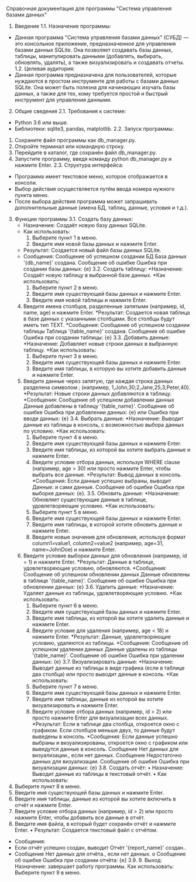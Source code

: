 Справочная документация для программы "Система управления базами данных"
1. Введение
1.1. Назначение программы:
* Данная программа "Система управления базами данных" (СУБД) — это консольное приложение, предназначенное для управления базами данных SQLite. Она позволяет создавать базы данных, таблицы, манипулировать данными (добавлять, выбирать, обновлять, удалять), а также визуализировать и создавать отчеты.
1.2. Целевая аудитория:
* Данная программа предназначена для пользователей, которые нуждаются в простом инструменте для работы с базами данных SQLite. Она может быть полезна для начинающих изучать базы данных, а также для тех, кому требуется простой и быстрый инструмент для управления данными.
2. Общие сведения
2.1. Требования к системе:
* Python 3.6 или выше.
* Библиотеки: sqlite3, pandas, matplotlib.
2.2. Запуск программы:
1. Сохраните файл программы как db_manager.py.
2. Откройте терминал или командную строку.
3. Перейдите в каталог, где сохранён файл db_manager.py.
4. Запустите программу, введя команду python db_manager.py и нажмите Enter.
2.3. Структура интерфейса:
* Программа имеет текстовое меню, которое отображается в консоли.
* Выбор действия осуществляется путём ввода номера нужного пункта меню.
* После выбора действия программа может запрашивать дополнительные данные (имена БД, таблиц, данные, условия и т.д.).
3. Функции программы
3.1. Создать базу данных:
 	* Назначение: Создаёт новую базу данных SQLite.
 	* Как использовать:
 		1. Выберите пункт 1 в меню.
 		2. Введите имя новой базы данных и нажмите Enter.
 	* Результат: Создается новый файл базы данных SQLite.
 	* Сообщения:
 		Сообщение об успешном создании БД База данных '{db_name}' создана.
    Сообщение об ошибке Ошибка при создании базы данных: {e}
3.2. Создать таблицу:
  	*Назначение: Создаёт новую таблицу в выбранной базе данных.
    *Как использовать:
 		1. Выберите пункт 2 в меню.
 		2. Введите имя существующей базы данных и нажмите Enter.
 		3. Введите имя новой таблицы и нажмите Enter.
    4. Введите имена столбцов, разделенные запятыми (например, id, name, age) и нажмите Enter.
 	*Результат: Создается новая таблица в базе данных с указанными столбцами. Все столбцы будут иметь тип TEXT.
 	*Сообщения:
 		Сообщение об успешном создании таблицы Таблица '{table_name}' создана.
 		Сообщение об ошибке Ошибка при создании таблицы: {e}
3.3. Добавить данные:
 	*Назначение: Добавляет новые строки данных в выбранную таблицу.
 	*Как использовать:
 		1. Выберите пункт 3 в меню.
  		2. Введите имя существующей базы данных и нажмите Enter.
  		3. Введите имя таблицы, в которую вы хотите добавить данные и нажмите Enter.
  	4. Введите данные через запятую, где каждая строка данных разделена символом ; (например, 1,John,30;2,Jane,25;3,Peter,40).
 	*Результат: Новые строки данных добавляются в таблицу.
 	*Сообщения:
 		Сообщение об успешном добавлении данных Данные добавлены в таблицу '{table_name}'.
  	Сообщение об ошибке Ошибка при добавлении данных: {e} или Ошибка при вводе данных: {e}
3.4. Выбрать данные:
 	*Назначение: Выводит данные из таблицы в консоль, с возможностью выбора данных по условию.
 	*Как использовать:
 		1. Выберите пункт 4 в меню.
 		2. Введите имя существующей базы данных и нажмите Enter.
 		3. Введите имя таблицы, из которой вы хотите выбрать данные и нажмите Enter.
 		4. Введите условие отбора данных, используя WHERE clause (например, age > 30) или просто нажмите Enter, чтобы выбрать все данные.
 	*Результат: Вывод данных в консоль.
 	*Сообщения:
 		Если данные успешно выбраны, выводит Данные: и сами данные.
  	Сообщение об ошибке Ошибка при выборке данных: {e}.
3.5. Обновить данные:
 	*Назначение: Обновляет существующие данные в таблице, удовлетворяющие условию.
 	*Как использовать:
 		1. Выберите пункт 5 в меню.
 		2. Введите имя существующей базы данных и нажмите Enter.
 		3. Введите имя таблицы, в которой хотите обновить данные и нажмите Enter.
 		4. Введите новые значения для обновления, используя формат column1=value1, column2=value2 (например, age=31, name=JohnDoe) и нажмите Enter.
  	5. Введите условие выборки данных для обновления (например, id = 1) и нажмите Enter.
 	*Результат: Данные в таблице, удовлетворяющие условию, обновляются.
 	*Сообщения:
 		Сообщение об успешном обновлении данных Данные обновлены в таблице '{table_name}'.
  		Сообщение об ошибке Ошибка при обновлении данных: {e}
3.6. Удалить данные:
 	*Назначение: Удаляет данные из таблицы, удовлетворяющие условию.
 	*Как использовать:
 		1. Выберите пункт 6 в меню.
  		2. Введите имя существующей базы данных и нажмите Enter.
 		3. Введите имя таблицы, из которой вы хотите удалить данные и нажмите Enter.
 		4. Введите условие для удаления (например, age < 18) и нажмите Enter.
 	*Результат: Данные, удовлетворяющие условию, удаляются из таблицы.
 	*Сообщения:
  		Сообщение об успешном удалении данных Данные удалены из таблицы '{table_name}'.
 		Сообщение об ошибке Ошибка при удалении данных: {e}
3.7. Визуализировать данные:
 	*Назначение: Выводит данные из таблицы в виде графика (если в таблице два столбца) или просто выводит данные в консоль.
 	*Как использовать:
 		1. Выберите пункт 7 в меню.
 		2. Введите имя существующей базы данных и нажмите Enter.
 		3. Введите имя таблицы, данные из которой вы хотите визуализировать и нажмите Enter.
 		4. Введите условие отбора данных (например, id > 2) или просто нажмите Enter для визуализации всех данных.
 	*Результат: Если в таблице два столбца, откроется окно с графиком. Если столбцов меньше двух, то данные будут выведены в консоль.
 	*Сообщения:
 		Если данные успешно выбраны и визуализированы, откроется окно с графиком или выведутся данные в консоль.
 		Сообщение Нет данных для визуализации., если нет данных.
 		Сообщение Недостаточно данных для визуализации.
 		Сообщение об ошибке Ошибка при визуализации данных: {e}
3.8. Создать отчёт:
•	Назначение: Выводит данные из таблицы в текстовый отчёт.
•	Как использовать:
1.	Выберите пункт 8 в меню.
2.	Введите имя существующей базы данных и нажмите Enter.
3.	Введите имя таблицы, данные из которой вы хотите включить в отчёт и нажмите Enter.
4.	Введите условие отбора данных (например, id > 2) или просто нажмите Enter, чтобы добавить все данные в отчёт.
5.	Введите имя файла, в который будет сохранён отчёт и нажмите Enter.
•	Результат: Создается текстовый файл с отчётом.
* Сообщения:
* Если отчёт успешно создан, выводит Отчёт '{report_name}' создан..
* Сообщение Нет данных для отчёта., если нет данных.
o	Сообщение об ошибке Ошибка при создании отчёта: {e}
3.9. 9. Выход:
 	Назначение: завершает работу программы.
 	Как использовать: Выберите пункт 9 в меню.
